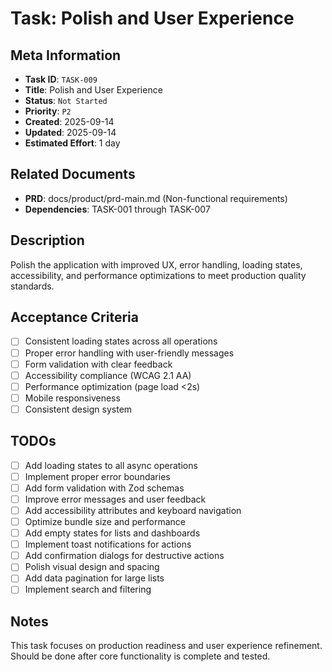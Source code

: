 # Task: Polish and User Experience

## Meta Information

- **Task ID**: `TASK-009`
- **Title**: Polish and User Experience
- **Status**: `Not Started`
- **Priority**: `P2`
- **Created**: 2025-09-14
- **Updated**: 2025-09-14
- **Estimated Effort**: 1 day

## Related Documents

- **PRD**: docs/product/prd-main.md (Non-functional requirements)
- **Dependencies**: TASK-001 through TASK-007

## Description

Polish the application with improved UX, error handling, loading states, accessibility, and performance optimizations to meet production quality standards.

## Acceptance Criteria

- [ ] Consistent loading states across all operations
- [ ] Proper error handling with user-friendly messages
- [ ] Form validation with clear feedback
- [ ] Accessibility compliance (WCAG 2.1 AA)
- [ ] Performance optimization (page load <2s)
- [ ] Mobile responsiveness
- [ ] Consistent design system

## TODOs

- [ ] Add loading states to all async operations
- [ ] Implement proper error boundaries
- [ ] Add form validation with Zod schemas
- [ ] Improve error messages and user feedback
- [ ] Add accessibility attributes and keyboard navigation
- [ ] Optimize bundle size and performance
- [ ] Add empty states for lists and dashboards
- [ ] Implement toast notifications for actions
- [ ] Add confirmation dialogs for destructive actions
- [ ] Polish visual design and spacing
- [ ] Add data pagination for large lists
- [ ] Implement search and filtering

## Notes

This task focuses on production readiness and user experience refinement. Should be done after core functionality is complete and tested.